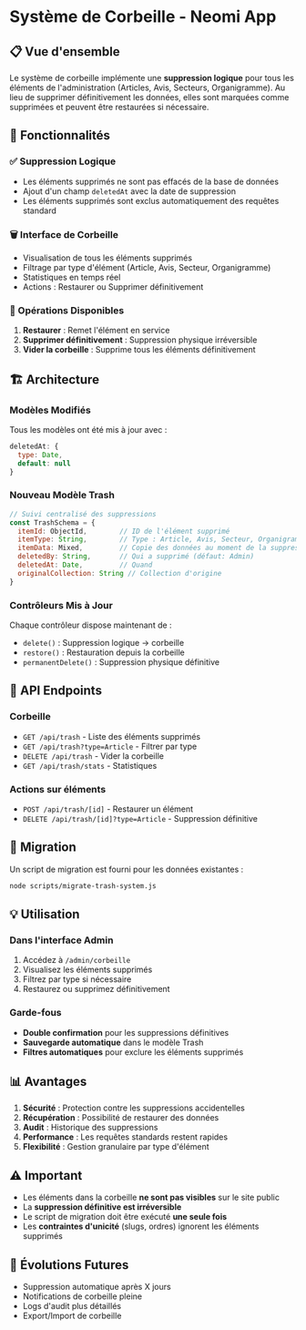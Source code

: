 # Système de Corbeille - Neomi App

## 📋 Vue d'ensemble

Le système de corbeille implémente une **suppression logique** pour tous les éléments de l'administration (Articles, Avis, Secteurs, Organigramme). Au lieu de supprimer définitivement les données, elles sont marquées comme supprimées et peuvent être restaurées si nécessaire.

## 🎯 Fonctionnalités

### ✅ Suppression Logique
- Les éléments supprimés ne sont pas effacés de la base de données
- Ajout d'un champ `deletedAt` avec la date de suppression
- Les éléments supprimés sont exclus automatiquement des requêtes standard

### 🗑️ Interface de Corbeille
- Visualisation de tous les éléments supprimés
- Filtrage par type d'élément (Article, Avis, Secteur, Organigramme)
- Statistiques en temps réel
- Actions : Restaurer ou Supprimer définitivement

### 🔄 Opérations Disponibles
1. **Restaurer** : Remet l'élément en service
2. **Supprimer définitivement** : Suppression physique irréversible
3. **Vider la corbeille** : Supprime tous les éléments définitivement

## 🏗️ Architecture

### Modèles Modifiés
Tous les modèles ont été mis à jour avec :
```javascript
deletedAt: {
  type: Date,
  default: null
}
```

### Nouveau Modèle Trash
```javascript
// Suivi centralisé des suppressions
const TrashSchema = {
  itemId: ObjectId,        // ID de l'élément supprimé
  itemType: String,        // Type : Article, Avis, Secteur, Organigramme
  itemData: Mixed,         // Copie des données au moment de la suppression
  deletedBy: String,       // Qui a supprimé (défaut: Admin)
  deletedAt: Date,         // Quand
  originalCollection: String // Collection d'origine
}
```

### Contrôleurs Mis à Jour
Chaque contrôleur dispose maintenant de :
- `delete()` : Suppression logique → corbeille
- `restore()` : Restauration depuis la corbeille
- `permanentDelete()` : Suppression physique définitive

## 🔧 API Endpoints

### Corbeille
- `GET /api/trash` - Liste des éléments supprimés
- `GET /api/trash?type=Article` - Filtrer par type
- `DELETE /api/trash` - Vider la corbeille
- `GET /api/trash/stats` - Statistiques

### Actions sur éléments
- `POST /api/trash/[id]` - Restaurer un élément
- `DELETE /api/trash/[id]?type=Article` - Suppression définitive

## 🚀 Migration

Un script de migration est fourni pour les données existantes :

```bash
node scripts/migrate-trash-system.js
```

## 💡 Utilisation

### Dans l'interface Admin
1. Accédez à `/admin/corbeille`
2. Visualisez les éléments supprimés
3. Filtrez par type si nécessaire
4. Restaurez ou supprimez définitivement

### Garde-fous
- **Double confirmation** pour les suppressions définitives
- **Sauvegarde automatique** dans le modèle Trash
- **Filtres automatiques** pour exclure les éléments supprimés

## 📊 Avantages

1. **Sécurité** : Protection contre les suppressions accidentelles
2. **Récupération** : Possibilité de restaurer des données
3. **Audit** : Historique des suppressions
4. **Performance** : Les requêtes standards restent rapides
5. **Flexibilité** : Gestion granulaire par type d'élément

## ⚠️ Important

- Les éléments dans la corbeille **ne sont pas visibles** sur le site public
- La **suppression définitive est irréversible**
- Le script de migration doit être exécuté **une seule fois**
- Les **contraintes d'unicité** (slugs, ordres) ignorent les éléments supprimés

## 🔮 Évolutions Futures

- Suppression automatique après X jours
- Notifications de corbeille pleine
- Logs d'audit plus détaillés
- Export/Import de corbeille